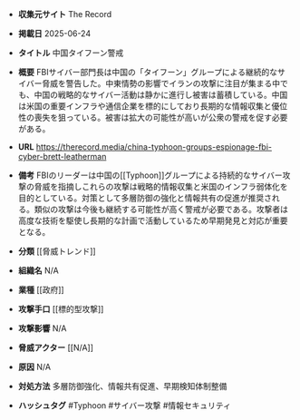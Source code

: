 - **収集元サイト**
The Record

- **掲載日**
2025-06-24

- **タイトル**
中国タイフーン警戒

- **概要**
FBIサイバー部門長は中国の「タイフーン」グループによる継続的なサイバー脅威を警告した。中東情勢の影響でイランの攻撃に注目が集まる中でも、中国の戦略的なサイバー活動は静かに進行し被害は蓄積している。中国は米国の重要インフラや通信企業を標的にしており長期的な情報収集と優位性の喪失を狙っている。被害は拡大の可能性が高いが公衆の警戒を促す必要がある。

- **URL**
https://therecord.media/china-typhoon-groups-espionage-fbi-cyber-brett-leatherman

- **備考**
FBIのリーダーは中国の[[Typhoon]]グループによる持続的なサイバー攻撃の脅威を指摘しこれらの攻撃は戦略的情報収集と米国のインフラ弱体化を目的としている。対策として多層防御の強化と情報共有の促進が推奨される。類似の攻撃は今後も継続する可能性が高く警戒が必要である。攻撃者は高度な技術を駆使し長期的な計画で活動しているため早期発見と対応が重要となる。

- **分類**
[[脅威トレンド]]

- **組織名**
N/A

- **業種**
[[政府]]

- **攻撃手口**
[[標的型攻撃]]

- **攻撃影響**
N/A

- **脅威アクター**
[[N/A]]

- **原因**
N/A

- **対処方法**
多層防御強化、情報共有促進、早期検知体制整備

- **ハッシュタグ**
#Typhoon #サイバー攻撃 #情報セキュリティ

